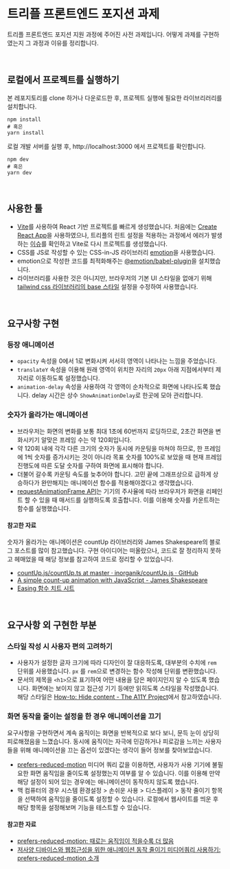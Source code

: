 # 트리플 프론트엔드 포지션 과제

트리플 프론트엔드 포지션 지원 과정에 주어진 사전 과제입니다. 어떻게 과제를 구현하였는지 그 과정과 이유를 정리합니다.

<br />

## 로컬에서 프로젝트를 실행하기

본 레포지토리를 clone 하거나 다운로드한 후, 프로젝트 실행에 필요한 라이브리러리를 설치합니다.

```
npm install
# 혹은
yarn install
```

로컬 개발 서버를 실행 후, http://localhost:3000 에서 프로젝트를 확인합니다.

```
npm dev
# 혹은
yarn dev
```

<br />

## 사용한 툴

- [Vite](https://vitejs.dev/)를 사용하여 React 기반 프로젝트를 빠르게 생성했습니다. 처음에는 [Create React App](https://create-react-app.dev/)을 사용하였으나, 트리플의 린트 설정을 적용하는 과정에서 에러가 발생하는 [이슈](https://github.com/titicacadev/eslint-config-triple/issues/189)를 확인하고 Vite로 다시 프로젝트를 생성했습니다.
- CSS를 JS로 작성할 수 있는 CSS-in-JS 라이브러리 [emotion](https://emotion.sh/)을 사용했습니다.
- emotion으로 작성한 코드를 최적화해주는 [@emotion/babel-plugin](https://github.com/emotion-js/emotion/tree/main/packages/babel-plugin)을 설치했습니다.
- 라이브러리를 사용한 것은 아니지만, 브라우저의 기본 UI 스타일을 없애기 위해 [tailwind css 라이브러리의 base 스타일](https://tailwindcss.com/docs/preflight) 설정을 수정하여 사용했습니다.

<br />

## 요구사항 구현

### 등장 애니메이션

- `opacity` 속성을 0에서 1로 변화시켜 서서히 영역이 나타나는 느낌을 주었습니다.
- `translateY` 속성을 이용해 원래 영역이 위치한 자리의 `20px` 아래 지점에서부터 제자리로 이동하도록 설정했습니다.
- `animation-delay` 속성을 사용하여 각 영역이 순차적으로 화면에 나타나도록 했습니다. delay 시간은 상수 `ShowAnimationDelay`로 한곳에 모아 관리합니다.

### 숫자가 올라가는 애니메이션

- 브라우저는 화면의 변화를 보통 최대 1초에 60번까지 로딩하므로, 2초간 화면을 변화시키기 알맞은 프레임 수는 약 120회입니다.
- 약 120회 내에 각각 다른 크기의 숫자가 동시에 카운팅을 마쳐야 하므로, 한 프레임에 1씩 숫자를 증가시키는 것이 아니라 목표 숫자를 100%로 보았을 때 현재 프레임 진행도에 따른 도달 숫자를 구하여 화면에 표시해야 합니다.
- 더불어 갈수록 카운팅 속도를 늦추어야 합니다. 고민 끝에 그래프상으로 급하게 상승하다가 완만해지는 애니메이션 함수를 적용해야겠다고 생각했습니다.
- [requestAnimationFrame API](https://developer.mozilla.org/ko/docs/Web/API/Window/requestAnimationFrame)는 기기의 주사율에 따라 브라우저가 화면을 리페인트 할 수 있을 때 매서드를 실행하도록 호출합니다. 이를 이용해 숫자를 카운트하는 함수를 실행했습니다.

#### 참고한 자료

숫자가 올라가는 애니메이션은 countUp 라이브러리와 James Shakespeare의 블로그 포스트를 많이 참고했습니다. 구현 아이디어는 떠올랐으나, 코드로 잘 정리하지 못하고 헤매었을 때 해당 정보를 참고하여 코드로 정리할 수 있었습니다.

- [countUp.js/countUp.ts at master · inorganik/countUp.js · GitHub](https://github.com/inorganik/countUp.js/blob/master/src/countUp.ts)
- [A simple count-up animation with JavaScript - James Shakespeare](https://jshakespeare.com/simple-count-up-number-animation-javascript-react/)
- [Easing 함수 치트 시트](https://easings.net/ko#easeOutCirc)

<br />

## 요구사항 외 구현한 부분

### 스타일 작성 시 사용자 편의 고려하기

- 사용자가 설정한 글자 크기에 따라 디자인이 잘 대응하도록, 대부분의 수치에 `rem` 단위를 사용했습니다. `px` 를 `rem`으로 변경하는 함수 작성해 단위를 변환했습니다.
- 문서의 제목을 `<h1>`으로 표기하여 어떤 내용을 담은 페이지인지 알 수 있도록 했습니다. 화면에는 보이지 않고 접근성 기기 등에만 읽히도록 스타일을 작성했습니다. 해당 스타일은 [How-to: Hide content - The A11Y Project](https://www.a11yproject.com/posts/how-to-hide-content/)에서 참고하였습니다.

### 화면 동작을 줄이는 설정을 한 경우 애니메이션을 끄기

요구사항을 구현하면서 계속 움직이는 화면을 반복적으로 보다 보니, 문득 눈이 상당히 피로해졌음을 느꼈습니다. 동시에 움직이는 자극에 민감하거나 피로감을 느끼는 사용자들을 위해 애니메이션을 끄는 옵션이 있겠다는 생각이 들어 정보를 찾아보았습니다.

- [prefers-reduced-motion](https://developer.mozilla.org/en-US/docs/Web/CSS/@media/prefers-reduced-motion) 미디어 쿼리 값을 이용하면, 사용자가 사용 기기에 불필요한 화면 움직임을 줄이도록 설정했는지 여부를 알 수 있습니다. 이를 이용해 만약 해당 설정이 되어 있는 경우에는 애니메이션이 동작하지 않도록 했습니다.
- 맥 컴퓨터의 경우 시스템 환경설정 > 손쉬운 사용 > 디스플레이 > 동작 줄이기 항목을 선택하여 움직임을 줄이도록 설정할 수 있습니다. 로컬에서 웹사이트를 띄운 후 해당 항목을 설정해보며 기능을 테스트할 수 있습니다.

#### 참고한 자료

- [prefers-reduced-motion: 때로는 움직임이 적을수록 더 많음](https://web.dev/i18n/ko/prefers-reduced-motion/)
- [저사양 디바이스와 웹접근성을 위한 애니메이션 동작 줄이기 미디어쿼리 사용하기: prefers-reduced-motion 소개](https://nuli.navercorp.com/community/article/1132982)
